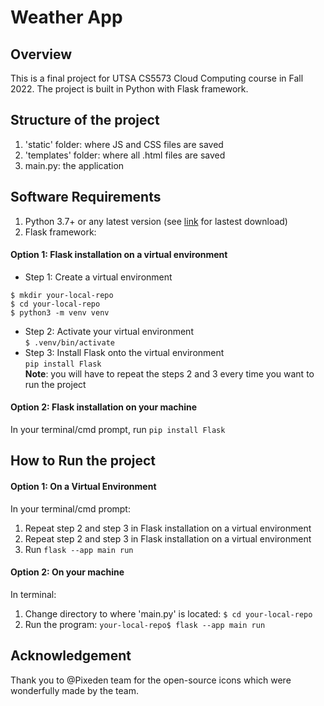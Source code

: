 # Weather App
## Overview
This is a final project for UTSA CS5573 Cloud Computing course in Fall 2022. The project is built in Python with Flask framework. 
## Structure of the project
1. 'static' folder: where JS and CSS files are saved
2. 'templates' folder: where all .html files are saved
3. main.py: the application
## Software Requirements
1. Python 3.7+ or any latest version (see [link](https://www.python.org/downloads/) for lastest download)
2. Flask framework: 
#### Option 1: Flask installation on a virtual environment
- Step 1: Create a virtual environment
```
$ mkdir your-local-repo
$ cd your-local-repo
$ python3 -m venv venv
```
- Step 2: Activate your virtual environment\
```$ .venv/bin/activate```
- Step 3: Install Flask onto the virtual environment\
```pip install Flask```
\
**Note**: you will have to repeat the steps 2 and 3 every time you want to run the project
#### Option 2: Flask installation on your machine
In your terminal/cmd prompt, run ```pip install Flask```
## How to Run the project
#### Option 1: On a Virtual Environment
In your terminal/cmd prompt:
1. Repeat step 2 and step 3 in Flask installation on a virtual environment
1. Repeat step 2 and step 3 in Flask installation on a virtual environment
2. Run ```flask --app main run```
#### Option 2: On your machine
In terminal:
1. Change directory to where 'main.py' is located: ```$ cd your-local-repo```
2. Run the program: ```your-local-repo$ flask --app main run```
## Acknowledgement
Thank you to @Pixeden team for the open-source icons which were wonderfully made by the team.

